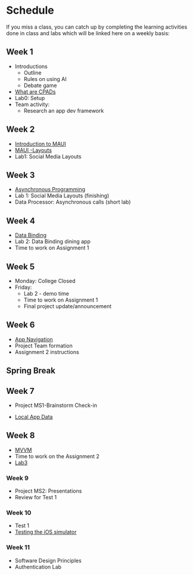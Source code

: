 # Schedule 
If you miss a class, you can catch up by completing the learning activities done in class and labs which will be linked here on a weekly basis:

## Week 1
- Introductions
    - Outline 
    - Rules on using AI
    - Debate game
- [What are CPADs](/notes/Lecture1_CPAD.md)
- Lab0: Setup
- Team activity: 
    - Research an app dev framework

## Week 2
- [Introduction to MAUI](/notes/Lecture%202%20MAUI%20Architecture.md)
- [MAUI -Layouts](notes/Lecture3_MAUILayouts.md)
- Lab1: Social Media Layouts

## Week 3

- [Asynchronous Programming](notes/Lecture4_Asynchronous_Programming.md)
- Lab 1: Social Media Layouts (finishing)
- Data Processor: Asynchronous calls (short lab)

## Week 4

- [Data Binding](notes/Lecture4_DataBinding.md)
- Lab 2: Data Binding dining app
- Time to work on Assignment 1

## Week 5

- Monday: College Closed
- Friday: 
  - Lab 2 - demo time
  - Time to work on Assignment 1
  - Final project update/announcement 

## **Week 6**

- [App Navigation](notes/Lecture5_Navigation.md)
- Project Team formation 
- Assignment 2 instructions

## Spring Break

## Week 7

- Project MS1-Brainstorm Check-in

- [Local App Data](notes/Lecture8_SavingData.md)

  

## Week 8

- [MVVM](notes/Lecture7_DesignPatterns_MVVM)
- Time to work on the Assignment 2
- [Lab3](labs/lab3)

### Week 9

- Project MS2: Presentations 
- Review for Test 1

### Week 10

- Test 1
- [Testing the iOS simulator](labs/Lab_Testing_iOS.md)

### Week 11

- Software Design Principles
- Authentication Lab 

<!-- 

Project Team formation & Project definition

## Debt

- Lab3 : App settings & start-up behaviour and file and camera picker, permissions. 

  

## Week11

- Publisher-Subscriber Pattern
- Auth lab

## Week12

- Repository Pattern

- Real time db
- Real time db part 2

## Week13

## Week14

 -->